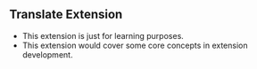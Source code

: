## Translate Extension
 - This extension is just for learning purposes.
 - This extension would cover some core concepts in extension development.